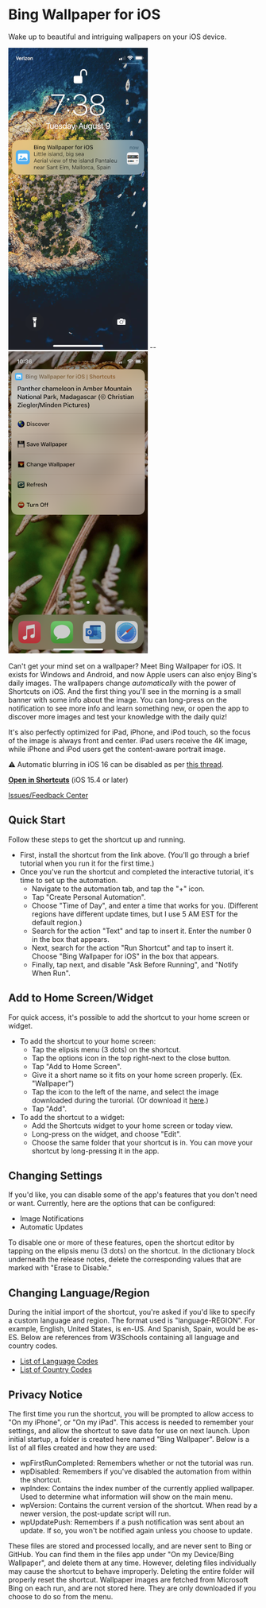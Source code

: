 # Bing Wallpaper for iOS
Wake up to beautiful and intriguing wallpapers on your iOS device.

<img src="https://raw.githubusercontent.com/Tech-How/Bing-Wallpaper-for-iOS/main/images/repo/readme/promo-3.png"/> -- <img src="https://raw.githubusercontent.com/Tech-How/Bing-Wallpaper-for-iOS/main/images/repo/readme/promo-4.png"/>

Can't get your mind set on a wallpaper? Meet Bing Wallpaper for iOS. It exists for Windows and Android, and now Apple users can also enjoy Bing's daily images. The wallpapers change _automatically_ with the power of Shortcuts on iOS. And the first thing you'll see in the morning is a small banner with some info about the image. You can long-press on the notification to see more info and learn something new, or open the app to discover more images and test your knowledge with the daily quiz!

It's also perfectly optimized for iPad, iPhone, and iPod touch, so the focus of the image is always front and center. iPad users receive the 4K image, while iPhone and iPod users get the content-aware portrait image.

⚠️ Automatic blurring in iOS 16 can be disabled as per [this thread](https://github.com/Tech-How/Bing-Wallpaper-for-iOS/issues/2).

**[Open in Shortcuts](https://www.icloud.com/shortcuts/915f23a9f5db45a1badbb05ab06c5c1f)** (iOS 15.4 or later)

[Issues/Feedback Center](https://github.com/Tech-How/Bing-Wallpaper-for-iOS/issues/new/choose)

## Quick Start
Follow these steps to get the shortcut up and running.
- First, install the shortcut from the link above. (You'll go through a brief tutorial when you run it for the first time.)
- Once you've run the shortcut and completed the interactive tutorial, it's time to set up the automation.
  - Navigate to the automation tab, and tap the "+" icon.
  - Tap "Create Personal Automation".
  - Choose "Time of Day", and enter a time that works for you. (Different regions have different update times, but I use 5 AM EST for the default region.)
  - Search for the action "Text" and tap to insert it. Enter the number 0 in the box that appears.
  - Next, search for the action "Run Shortcut" and tap to insert it. Choose "Bing Wallpaper for iOS" in the box that appears.
  - Finally, tap next, and disable "Ask Before Running", and "Notify When Run".

## Add to Home Screen/Widget
For quick access, it's possible to add the shortcut to your home screen or widget.
- To add the shortcut to your home screen:
  - Tap the elipsis menu (3 dots) on the shortcut.
  - Tap the options icon in the top right-next to the close button.
  - Tap "Add to Home Screen".
  - Give it a short name so it fits on your home screen properly. (Ex. "Wallpaper")
  - Tap the icon to the left of the name, and select the image downloaded during the turorial. (Or download it [here](https://raw.githubusercontent.com/Tech-How/Bing-Wallpaper-for-iOS/main/images/shortcut/bing-icon.png).)
  - Tap "Add".
- To add the shortcut to a widget:
  - Add the Shortcuts widget to your home screen or today view.
  - Long-press on the widget, and choose "Edit".
  - Choose the same folder that your shortcut is in. You can move your shortcut by long-pressing it in the app.
  
## Changing Settings
If you'd like, you can disable some of the app's features that you don't need or want. Currently, here are the options that can be configured:
- Image Notifications
- Automatic Updates

To disable one or more of these features, open the shortcut editor by tapping on the elipsis menu (3 dots) on the shortcut. In the dictionary block underneath the release notes, delete the corresponding values that are marked with "Erase to Disable."

## Changing Language/Region
During the initial import of the shortcut, you're asked if you'd like to specify a custom language and region. The format used is "language-REGION". For example, English, United States, is en-US. And Spanish, Spain, would be es-ES. Below are references from W3Schools containing all language and country codes.
- [List of Language Codes](https://www.w3schools.com/tags/ref_language_codes.asp)
- [List of Country Codes](https://www.w3schools.com/TAGS/ref_country_codes.asp)

## Privacy Notice
The first time you run the shortcut, you will be prompted to allow access to "On my iPhone", or "On my iPad". This access is needed to remember your settings, and allow the shortcut to save data for use on next launch. Upon initial startup, a folder is created here named "Bing Wallpaper". Below is a list of all files created and how they are used:
- wpFirstRunCompleted: Remembers whether or not the tutorial was run.
- wpDisabled: Remembers if you've disabled the automation from within the shortcut.
- wpIndex: Contains the index number of the currently applied wallpaper. Used to determine what information will show on the main menu.
- wpVersion: Contains the current version of the shortcut. When read by a newer version, the post-update script will run.
- wpUpdatePush: Remembers if a push notification was sent about an update. If so, you won't be notified again unless you choose to update.

These files are stored and processed locally, and are never sent to Bing or GitHub. You can find them in the files app under "On my Device/Bing Wallpaper", and delete them at any time. However, deleting files individually may cause the shortcut to behave improperly. Deleting the entire folder will properly reset the shortcut. Wallpaper images are fetched from Microsoft Bing on each run, and are not stored here. They are only downloaded if you choose to do so from the menu.
